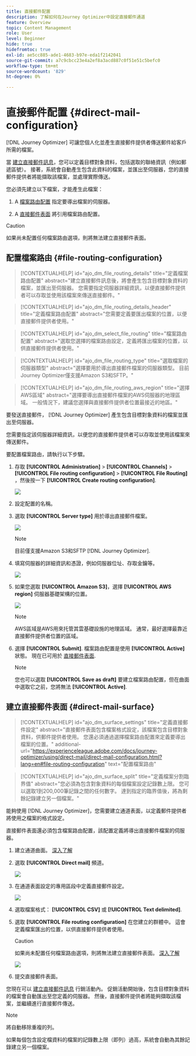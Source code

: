```yaml
---
title: 直接郵件配置
description: 了解如何在Journey Optimizer中設定直接郵件通道
feature: Overview
topic: Content Management
role: User
level: Beginner
hide: true
hidefromtoc: true
exl-id: ae5cc885-ade1-4683-b97e-eda1f2142041
source-git-commit: a7c9cbcc23e4a2ef8a3acd887c0f51e51c5befc0
workflow-type: tm+mt
source-wordcount: '829'
ht-degree: 0%

---
```


# 直接郵件配置 {#direct-mail-configuration}

[!DNL Journey Optimizer] 可讓您個人化並產生直接郵件提供者傳送郵件給客戶所需的檔案。

當 [建立直接郵件訊息](../direct-mail/create-direct-mail.md)，您可以定義目標對象資料，包括選取的聯絡資訊（例如郵遞區號）。 接著，系統會自動產生包含此資料的檔案，並匯出至伺服器，您的直接郵件提供者將能擷取該檔案，並處理實際傳送。

您必須先建立以下檔案，才能產生此檔案：

1. A [檔案路由配置](#file-routing-configuration) 指定要導出檔案的伺服器。

1. A [直接郵件表面](#direct-mail-surface) 將引用檔案路由配置。

>[!CAUTION]
>
>如果尚未配置任何檔案路由選項，則將無法建立直接郵件表面。

## 配置檔案路由 {#file-routing-configuration}

>[!CONTEXTUALHELP]
>id="ajo_dm_file_routing_details"
>title="定義檔案路由配置"
>abstract="建立直接郵件訊息後，將會產生包含目標對象資料的檔案，並匯出至伺服器。 您需要指定伺服器詳細資訊，以便直接郵件提供者可以存取並使用該檔案來傳送直接郵件。"

<!--
>additional-url="https://experienceleague.adobe.com/docs/journey-optimizer/using/direct-mail/create-direct-mail.html" text="Create a direct mail message"-->

>[!CONTEXTUALHELP]
>id="ajo_dm_file_routing_details_header"
>title="定義檔案路由配置"
>abstract="您需要定義要匯出檔案的位置，以便直接郵件提供者使用。"

>[!CONTEXTUALHELP]
>id="ajo_dm_select_file_routing"
>title="檔案路由配置"
>abstract="選取您選擇的檔案路由設定，定義將匯出檔案的位置，以供直接郵件提供者使用。"

>[!CONTEXTUALHELP]
>id="ajo_dm_file_routing_type"
>title="選取檔案的伺服器類型"
>abstract="選擇要用於導出直接郵件檔案的伺服器類型。 目前Journey Optimizer僅支援Amazon S3和SFTP。"

>[!CONTEXTUALHELP]
>id="ajo_dm_file_routing_aws_region"
>title="選擇AWS區域"
>abstract="選擇要導出直接郵件檔案的AWS伺服器的地理區域。 一般情況下，建議您選擇與直接郵件提供者位置最接近的地區。"

要發送直接郵件， [!DNL Journey Optimizer] 產生包含目標對象資料的檔案並匯出至伺服器。

您需要指定該伺服器詳細資訊，以便您的直接郵件提供者可以存取並使用該檔案來傳送郵件。

要配置檔案路由，請執行以下步驟。

1. 存取 **[!UICONTROL Administration]** > **[!UICONTROL Channels]** > **[!UICONTROL File routing configuration]** > **[!UICONTROL File Routing]** ，然後按一下 **[!UICONTROL Create routing configuration]**.

   ![](assets/file-routing-config-button.png)

1. 設定配置的名稱。

1. 選取 **[!UICONTROL Server type]** 用於導出直接郵件檔案。

   ![](assets/file-routing-config-type.png)

   >[!NOTE]
   >
   >目前僅支援Amazon S3和SFTP [!DNL Journey Optimizer].

1. 填寫伺服器的詳細資訊和憑證，例如伺服器位址、存取金鑰等。

   ![](assets/file-routing-config-sftp-details.png)

1. 如果您選取 **[!UICONTROL Amazon S3]**，選擇 **[!UICONTROL AWS region]** 伺服器基礎架構的位置。

   ![](assets/file-routing-config-aws-region.png)

   >[!NOTE]
   >
   >AWS區域是AWS用來托管其雲基礎設施的地理區域。 通常，最好選擇最靠近直接郵件提供者位置的區域。

1. 選擇 **[!UICONTROL Submit]**. 檔案路由配置是使用 **[!UICONTROL Active]** 狀態。 現在已可用於 [直接郵件表面](#direct-mail-surface).

   >[!NOTE]
   >
   >您也可以選取 **[!UICONTROL Save as draft]** 要建立檔案路由配置，但在曲面中選取它之前，您將無法 **[!UICONTROL Active]**.

## 建立直接郵件表面 {#direct-mail-surface}

>[!CONTEXTUALHELP]
>id="ajo_dm_surface_settings"
>title="定義直接郵件設定"
>abstract="直接郵件表面包含檔案格式設定，該檔案包含目標對象資料，供郵件提供者使用。 您還必須通過選擇檔案路由配置來定義要導出檔案的位置。"
>additional-url="https://experienceleague.adobe.com/docs/journey-optimizer/using/direct-mail/direct-mail-configuration.html?lang=en#file-routing-configuration" text="配置檔案路由"

<!--
>[!CONTEXTUALHELP]
>id="ajo_dm_surface_sort"
>title="Define the sort order"
>abstract="If you select this option, the sort will be by profile ID, ascending or descending. If you unselect it, the sorting configuration defined when creating the direct mail message within a journey or a campaign."-->

>[!CONTEXTUALHELP]
>id="ajo_dm_surface_split"
>title="定義檔案分割臨界值"
>abstract="您必須為包含對象資料的每個檔案設定記錄數上限。 您可以選取1到200,000筆記錄之間的任何數字。 達到指定的臨界值後，將為剩餘記錄建立另一個檔案。"

能夠使用 [!DNL Journey Optimizer]，您需要建立通道表面，以定義郵件提供者將使用之檔案的格式設定。

直接郵件表面還必須包含檔案路由配置，該配置定義將導出直接郵件檔案的伺服器。

1. 建立通道曲面。 [深入了解](../configuration/channel-surfaces.md)

1. 選取 **[!UICONTROL Direct mail]** 頻道。

   ![](assets/surface-direct-mail-channel.png)

1. 在通道表面設定的專用區段中定義直接郵件設定。

   ![](assets/surface-direct-mail-settings.png)

   <!--![](assets/surface-direct-mail-settings-with-insertion.png)-->

1. 選取檔案格式： **[!UICONTROL CSV]** 或 **[!UICONTROL Text delimited]**.

1. 選取 **[!UICONTROL File routing configuration]** 在您建立的群體中。 這會定義檔案匯出的位置，以供直接郵件提供者使用。

   >[!CAUTION]
   >
   >如果尚未配置任何檔案路由選項，則將無法建立直接郵件表面。 [深入了解](#file-routing-configuration)

   ![](assets/surface-direct-mail-file-routing.png)

   <!--![](assets/surface-direct-mail-file-routing-with-insertion.png)-->

1. 提交直接郵件表面。

您現在可以 [建立直接郵件訊息](../direct-mail/create-direct-mail.md) 行銷活動內。 促銷活動開始後，包含目標對象資料的檔案會自動匯出至您定義的伺服器。 然後，直接郵件提供者將能夠擷取該檔案，並繼續進行直接郵件傳送。

>[!NOTE]
>
>將自動移除重複的列。
>
>如果每個包含設定檔資料的檔案的記錄數上限（即列）過高，系統會自動為其餘記錄建立另一個檔案。

<!--
    In the **[!UICONTROL Insertion]** section, you can choose to automatically remove duplicate rows.

    Define the maximum number of records (i.e. rows) for each file containing profile data. After the specified threshold is reached, another file will be created for the remaining records.

    ![](assets/surface-direct-mail-split.png)

    For example, if there are 100,000 records in the file and the threshold limit is set to 60,000, the records will be split into two files. The first file will contain 60,000 rows, and the second file will contain the remaining 40,000 rows.

    >[!NOTE]
    >
    >NOTE You can set any number between 1 and 200,000 records, meaning each file must contain at least 1 row and no more than 200,000 rows.

-->
